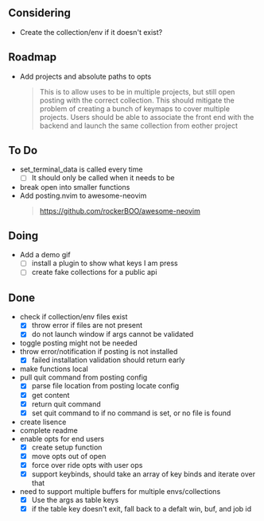 ## Considering

- Create the collection/env if it doesn't exist?

## Roadmap

- Add projects and absolute paths to opts
    > This is to allow uses to be in multiple projects, but still open posting with the correct collection. This should mitigate the problem of creating a bunch of keymaps to cover multiple projects. Users should be able to associate the front end with the backend and launch the same collection from eother project

## To Do

- set_terminal_data is called every time
    * [ ] It should only be called when it needs to be
- break open into smaller functions
- Add posting.nvim to awesome-neovim
    > https://github.com/rockerBOO/awesome-neovim

## Doing

- Add a demo gif
    * [ ] install a plugin to show what keys I am press
    * [ ] create fake collections for a public api

## Done

- check if collection/env files exist
    * [x] throw error if files are not present
    * [x] do not launch window if args cannot be validated 
- toggle posting might not be needed
- throw error/notification if posting is not installed
    * [x] failed installation validation should return early
- make functions local
- pull    quit command from posting config
    * [x] parse file location from posting locate config
    * [x] get content
    * [x] return quit command
    * [x] set quit command to <C-C> if no command is set, or no file is found 
- create lisence
- complete readme
- enable opts for end users
    * [x] create setup function
    * [x] move opts out of open
    * [x] force over ride opts with user ops
    * [x] support keybinds, should take an array of key binds and iterate over that
- need to support multiple buffers for multiple envs/collections
    * [x] Use the args as table keys
    * [x] if the table key doesn't exit, fall back to a defalt win, buf, and job id
